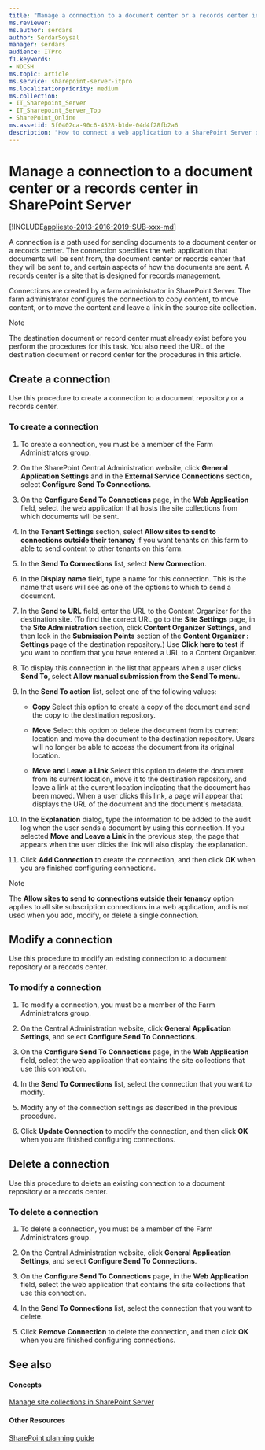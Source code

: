 ```yaml
---
title: "Manage a connection to a document center or a records center in SharePoint Server"
ms.reviewer: 
ms.author: serdars
author: SerdarSoysal
manager: serdars
audience: ITPro
f1.keywords:
- NOCSH
ms.topic: article
ms.service: sharepoint-server-itpro
ms.localizationpriority: medium
ms.collection:
- IT_Sharepoint_Server
- IT_Sharepoint_Server_Top
- SharePoint_Online
ms.assetid: 5f0402ca-90c6-4528-b1de-04d4f28fb2a6
description: "How to connect a web application to a SharePoint Server document center or records center and how to modify and delete connections."
---
```


# Manage a connection to a document center or a records center in SharePoint Server

[!INCLUDE[appliesto-2013-2016-2019-SUB-xxx-md](../includes/appliesto-2013-2016-2019-SUB-xxx-md.md)] 
  
A connection is a path used for sending documents to a document center or a records center. The connection specifies the web application that documents will be sent from, the document center or records center that they will be sent to, and certain aspects of how the documents are sent. A records center is a site that is designed for records management.
  
Connections are created by a farm administrator in SharePoint Server. The farm administrator configures the connection to copy content, to move content, or to move the content and leave a link in the source site collection. 
  
    
> [!NOTE]
> The destination document or record center must already exist before you perform the procedures for this task. You also need the URL of the destination document or record center for the procedures in this article. 
  
## Create a connection
<a name="section1"> </a>

Use this procedure to create a connection to a document repository or a records center.
  
### To create a connection

1. To create a connection, you must be a member of the Farm Administrators group.
    
2. On the SharePoint Central Administration website, click **General Application Settings** and in the **External Service Connections** section, select **Configure Send To Connections**.
    
3. On the **Configure Send To Connections** page, in the **Web Application** field, select the web application that hosts the site collections from which documents will be sent. 
    
4. In the **Tenant Settings** section, select **Allow sites to send to connections outside their tenancy** if you want tenants on this farm to able to send content to other tenants on this farm. 
    
5. In the **Send To Connections** list, select **New Connection**.
    
6. In the **Display name** field, type a name for this connection. This is the name that users will see as one of the options to which to send a document. 
    
7. In the **Send to URL** field, enter the URL to the Content Organizer for the destination site. (To find the correct URL go to the **Site Settings** page, in the **Site Administration** section, click **Content Organizer Settings**, and then look in the **Submission Points** section of the **Content Organizer : Settings** page of the destination repository.) Use **Click here to test** if you want to confirm that you have entered a URL to a Content Organizer. 
    
8. To display this connection in the list that appears when a user clicks **Send To**, select **Allow manual submission from the Send To menu**.
    
9. In the **Send To action** list, select one of the following values: 
    
   - **Copy** Select this option to create a copy of the document and send the copy to the destination repository. 
    
   - **Move** Select this option to delete the document from its current location and move the document to the destination repository. Users will no longer be able to access the document from its original location. 
    
   - **Move and Leave a Link** Select this option to delete the document from its current location, move it to the destination repository, and leave a link at the current location indicating that the document has been moved. When a user clicks this link, a page will appear that displays the URL of the document and the document's metadata. 
    
10. In the **Explanation** dialog, type the information to be added to the audit log when the user sends a document by using this connection. If you selected **Move and Leave a Link** in the previous step, the page that appears when the user clicks the link will also display the explanation. 
    
11. Click **Add Connection** to create the connection, and then click **OK** when you are finished configuring connections. 
    
> [!NOTE]
> The **Allow sites to send to connections outside their tenancy** option applies to all site subscription connections in a web application, and is not used when you add, modify, or delete a single connection. 
  
## Modify a connection
<a name="section2"> </a>

Use this procedure to modify an existing connection to a document repository or a records center.
  
### To modify a connection

1. To modify a connection, you must be a member of the Farm Administrators group.
    
2. On the Central Administration website, click **General Application Settings**, and select **Configure Send To Connections**.
    
3. On the **Configure Send To Connections** page, in the **Web Application** field, select the web application that contains the site collections that use this connection. 
    
4. In the **Send To Connections** list, select the connection that you want to modify. 
    
5. Modify any of the connection settings as described in the previous procedure.
    
6. Click **Update Connection** to modify the connection, and then click **OK** when you are finished configuring connections. 
    
## Delete a connection
<a name="section3"> </a>

Use this procedure to delete an existing connection to a document repository or a records center.
  
### To delete a connection

1. To delete a connection, you must be a member of the Farm Administrators group.
    
2. On the Central Administration website, click **General Application Settings**, and select **Configure Send To Connections**.
    
3. On the **Configure Send To Connections** page, in the **Web Application** field, select the web application that contains the site collections that use this connection. 
    
4. In the **Send To Connections** list, select the connection that you want to delete. 
    
5. Click **Remove Connection** to delete the connection, and then click **OK** when you are finished configuring connections. 
    
## See also
<a name="section3"> </a>

#### Concepts

[Manage site collections in SharePoint Server](manage-site-collections.md)
#### Other Resources

[SharePoint planning guide](../../SharePointOnline/planning-guide.md)